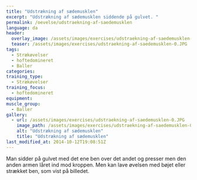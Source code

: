 ```yaml
---
title: "Udstrækning af sædemusklen"
excerpt: "Udstrækning af sædemusklen siddende på gulvet. "
permalink: /oevelse/udstraekning-af-saedemusklen
language: da
header:
  overlay_image: /assets/images/exercises/udstraekning-af-saedemusklen-0.JPG
  teaser: /assets/images/exercises/udstraekning-af-saedemusklen-0.JPG
tags:
  - Strækøvelser
  - hoftedomineret
  - Baller
categories:
training_type: 
  - Strækøvelser
training_focus: 
  - hoftedomineret
equipment:
muscle_group:
  - Baller
gallery:
  - url: /assets/images/exercises/udstraekning-af-saedemusklen-0.JPG
    image_path: /assets/images/exercises/udstraekning-af-saedemusklen-0.JPG
    alt: "Udstrækning af sædemusklen"
    title: "Udstrækning af sædemusklen"
last_modified_at: 2014-10-12T19:08:51Z
---
```


Man sidder på gulvet med det ene ben over det andet og presser men den anden armen låret ind mod kroppen. Men kan lave øvelsen med bøjet eller strækket ben, som vist på billedet.
